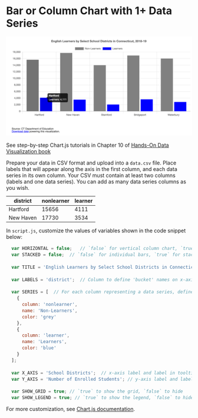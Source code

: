 # Bar or Column Chart with 1+ Data Series

![Bar chart with any number of series](../images/bar-chart.png)

See step-by-step Chart.js tutorials in Chapter 10 of [Hands-On Data Visualization book](https://handsondataviz.org/chartcode.html)

Prepare your data in CSV format and upload into a `data.csv` file. Place labels that will appear along the axis in the first column, and each data series in its own column. Your CSV must contain at least two columns (labels and one data series). You can add as many data series columns as you wish. 

| district  | nonlearner | learner |
|-----------|------------|---------|
| Hartford  | 15656      | 4111    |
| New Haven | 17730      | 3534    |

In `script.js`, customize the values of variables shown in the code snippet below:

```javascript
  var HORIZONTAL = false;   // `false` for vertical column chart, `true` for horizontal bar chart
  var STACKED = false;  // `false` for individual bars, `true` for stacked bars

  var TITLE = 'English Learners by Select School Districts in Connecticut, 2018-19';

  var LABELS = 'district';  // Column to define 'bucket' names on x-axis (for vertical column chart) or y-axis (for horizontal bar chart)

  var SERIES = [  // For each column representing a data series, define its name and color
    {
      column: 'nonlearner',
      name: 'Non-Learners',
      color: 'grey'
    },
    {
      column: 'learner',
      name: 'Learners',
      color: 'blue'
    }
  ];

  var X_AXIS = 'School Districts';  // x-axis label and label in tooltip
  var Y_AXIS = 'Number of Enrolled Students'; // y-axis label and label in tooltip

  var SHOW_GRID = true; // `true` to show the grid, `false` to hide
  var SHOW_LEGEND = true; // `true` to show the legend, `false` to hide
```

For more customization, see [Chart.js documentation](https://www.chartjs.org/docs/latest/).
